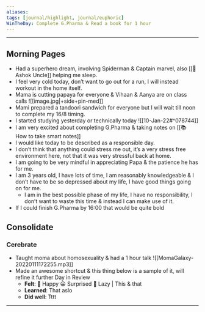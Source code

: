 ```yaml
---
aliases:
tags: [journal/highlight, journal/euphoric]
WinTheDay: Complete G.Pharma & Read a book for 1 hour
---
```


---
## Morning Pages
- Had a superhero dream, involving Spiderman & Captain marvel, also [[👤 Ashok Uncle]] helping me sleep.
- I feel very cold today, don’t want to go out for a run, I will instead workout in the home itself.
- Mama is cutting papaya for everyone & Vihaan & Aanya are on class calls ![[image.jpg|+side+pin-med]]
- Mami prepared a tandoori sandwich for everyone but I will wait till noon to complete my 16/8 timing.
- I started studying yesterday or technically today 
	![[10-Jan-22#^078744]]
- I am very excited about completing G.Pharma & taking notes on [[📚 How to take smart notes]]
- I would like today to be described as a responsible day.
- I don’t think that anything could stress me out, it’s a very stress free environment here, not that it was very stressful back at home.
- I am going to be very mindful in appreciating Papa & the patience he has for me.
- I am 3 years old, I have lots of time, I am reasonably knowledgeable & I don’t have to be so depressed about my life, I have good things going on for me.
	- I am in the best possible phase of my life, I have no responsibility, I don’t want to waste this time & instead I can make use of it.
- If I could finish G.Pharma by 16:00 that would be quite bold
## Consolidate
### Cerebrate
- Taught moma about homosexuality & had a 1 hour talk
	![[MomaGalaxy-20220111172255.mp3]]
- Made an awesome shortcut & this thing below is a sample of it, will refine it further
	  Day in Review
	- **Felt**: 🥳 Happy
	😀 Surprised
	😤 Lazy | This & that
	- **Learned**: That aslo
	- **Did well**: Tttt
__________________________